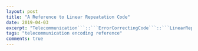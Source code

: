```yaml
---
layout: post
title: "A Reference to Linear Repeatation Code"
date: 2019-04-03
excerpt: "Telecommunication```::```ErrorCorrectingCode```::```LinearRepeatationCode"
tags: "telecommunication encoding reference"
comments: true
---
```


